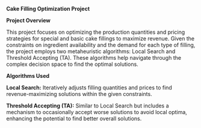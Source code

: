 **Cake Filling Optimization Project**

**Project Overview**

This project focuses on optimizing the production quantities and pricing strategies for special and basic cake fillings to maximize revenue. Given the constraints on ingredient availability and the demand for each type of filling, the project employs two metaheuristic algorithms: Local Search and Threshold Accepting (TA). These algorithms help navigate through the complex decision space to find the optimal solutions.

**Algorithms Used**

**Local Search:** Iteratively adjusts filling quantities and prices to find revenue-maximizing solutions within the given constraints.

**Threshold Accepting (TA):** Similar to Local Search but includes a mechanism to occasionally accept worse solutions to avoid local optima, enhancing the potential to find better overall solutions.
